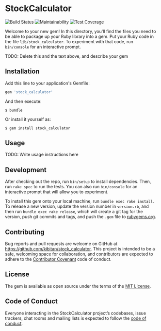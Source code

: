 # StockCalculator
[![Build Status](https://travis-ci.org/kibitan/stock_calculator.svg?branch=master)](https://travis-ci.org/kibitan/stock_calculator)
[![Maintainability](https://api.codeclimate.com/v1/badges/bfc7ca7e931335b59b69/maintainability)](https://codeclimate.com/github/kibitan/stock_calculator/maintainability)
[![Test Coverage](https://api.codeclimate.com/v1/badges/bfc7ca7e931335b59b69/test_coverage)](https://codeclimate.com/github/kibitan/stock_calculator/test_coverage)

Welcome to your new gem! In this directory, you'll find the files you need to be able to package up your Ruby library into a gem. Put your Ruby code in the file `lib/stock_calculator`. To experiment with that code, run `bin/console` for an interactive prompt.

TODO: Delete this and the text above, and describe your gem

## Installation

Add this line to your application's Gemfile:

```ruby
gem 'stock_calculator'
```

And then execute:

    $ bundle

Or install it yourself as:

    $ gem install stock_calculator

## Usage

TODO: Write usage instructions here

## Development

After checking out the repo, run `bin/setup` to install dependencies. Then, run `rake spec` to run the tests. You can also run `bin/console` for an interactive prompt that will allow you to experiment.

To install this gem onto your local machine, run `bundle exec rake install`. To release a new version, update the version number in `version.rb`, and then run `bundle exec rake release`, which will create a git tag for the version, push git commits and tags, and push the `.gem` file to [rubygems.org](https://rubygems.org).

## Contributing

Bug reports and pull requests are welcome on GitHub at https://github.com/kibitan/stock_calculator. This project is intended to be a safe, welcoming space for collaboration, and contributors are expected to adhere to the [Contributor Covenant](http://contributor-covenant.org) code of conduct.

## License

The gem is available as open source under the terms of the [MIT License](https://opensource.org/licenses/MIT).

## Code of Conduct

Everyone interacting in the StockCalculator project’s codebases, issue trackers, chat rooms and mailing lists is expected to follow the [code of conduct](https://github.com/kibitan/stock_calculator/blob/master/CODE_OF_CONDUCT.md).
